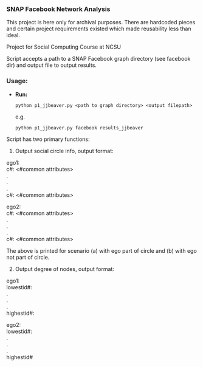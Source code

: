 ### SNAP Facebook Network Analysis

This project is here only for archival purposes. There are hardcoded pieces and certain project
requirements existed which made reusability less than ideal.

Project for Social Computing Course at NCSU

Script accepts a path to a SNAP Facebook graph directory (see facebook dir) and output
file to output results. 

### Usage:
 
- **Run:**

  `python p1_jjbeaver.py <path to graph directory> <output filepath>`

   e.g.

   `python p1_jjbeaver.py facebook results_jjbeaver`


Script has two primary functions:

1) Output social circle info, output format:

ego1:  
c#: <size> <#common attributes>  
.  
.  
.  
c#: <size> <#common attributes>   

ego2:  
c#: <size> <#common attributes>  
.  
.  
.  
c#: <size> <#common attributes>  

The above is printed for scenario (a) with ego part of circle and (b) with ego not part of circle.


2) Output degree of nodes, output format:

ego1:  
lowestid#: <degree>  
.  
.  
.  
highestid#: <degree>   

ego2:  
lowestid#: <degree>  
.  
.  
.  
highestid# <degree>  
